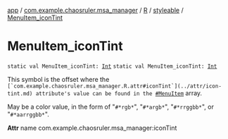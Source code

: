 [app](../../../index.md) / [com.example.chaosruler.msa_manager](../../index.md) / [R](../index.md) / [styleable](index.md) / [MenuItem_iconTint](.)

# MenuItem_iconTint

`static val MenuItem_iconTint: `[`Int`](https://kotlinlang.org/api/latest/jvm/stdlib/kotlin/-int/index.html)
`static val MenuItem_iconTint: `[`Int`](https://kotlinlang.org/api/latest/jvm/stdlib/kotlin/-int/index.html)

This symbol is the offset where the ``[`com.example.chaosruler.msa_manager.R.attr#iconTint`](../attr/icon-tint.md) attribute's value can be found in the ``[`#MenuItem`](-menu-item.md) array.

May be a color value, in the form of "`#*rgb*`", "`#*argb*`", "`#*rrggbb*`", or "`#*aarrggbb*`".

**Attr**
name com.example.chaosruler.msa_manager:iconTint

